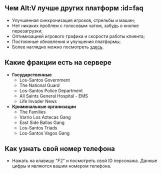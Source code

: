 ## Чем Alt:V лучше других платформ :id=faq

- Улучшенная синхронизация игроков, стрельбы и машин;
- Нет никаких проблем с голосовым чатом, забудь о кнопке перезагрузки;
- Оптимизацией игрового трафика и скорости работы клиента;
- Постоянные обновления и улучшения платформы;
- Более наглядно можно посмотреть [здесь](https://docs.google.com/spreadsheets/d/1g1LpSoPFQcXmUHUA__3KArFRH55TL49iSs2cT52jBi4/).

## Какие фракции есть на сервере
- **Государственные**
    - Los-Santos Government
    - The National Guard
    - Los-Santos Police Department
    - All Saints General Hospital - EMS
    - Life Invader News
- **Криминальные организации**
    - The Families
    - Varrio Los Aztecas Gang
    - East Side Ballas Gang
    - Los-Santos Triads
    - Los-Santos Vagos Gang

## Как узнать свой номер телефона

- Нажать на клавишу "F2" и посмотреть свой ID персонажа. Данные цифры и являются вашим номером телефона.
